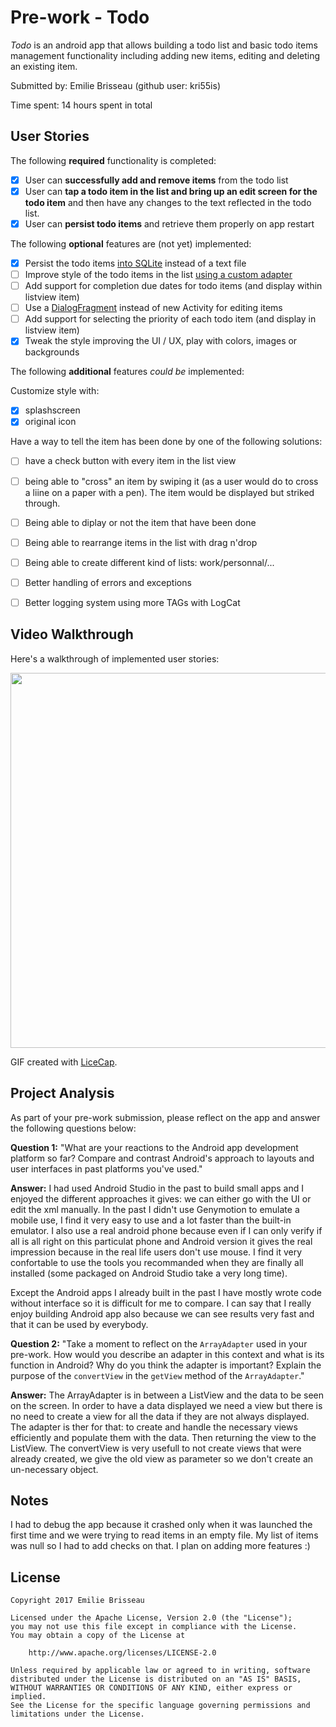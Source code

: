 # Pre-work - Todo

*Todo* is an android app that allows building a todo list and basic todo items management functionality including adding new items, editing and deleting an existing item.

Submitted by: Emilie Brisseau (github user: kri55is)

Time spent: 14 hours spent in total

## User Stories

The following **required** functionality is completed:

* [x] User can **successfully add and remove items** from the todo list
* [x] User can **tap a todo item in the list and bring up an edit screen for the todo item** and then have any changes to the text reflected in the todo list.
* [x] User can **persist todo items** and retrieve them properly on app restart

The following **optional** features are (not yet) implemented:

* [x] Persist the todo items [into SQLite](http://guides.codepath.com/android/Persisting-Data-to-the-Device#sqlite) instead of a text file
* [ ] Improve style of the todo items in the list [using a custom adapter](http://guides.codepath.com/android/Using-an-ArrayAdapter-with-ListView)
* [ ] Add support for completion due dates for todo items (and display within listview item)
* [ ] Use a [DialogFragment](http://guides.codepath.com/android/Using-DialogFragment) instead of new Activity for editing items
* [ ] Add support for selecting the priority of each todo item (and display in listview item)
* [x] Tweak the style improving the UI / UX, play with colors, images or backgrounds

The following **additional** features *could be* implemented:

Customize style with:
* [x] splashscreen
* [x] original icon  

Have a way to tell the item has been done by one of the following solutions:
* [ ] have a check button with every item in the list view
* [ ] being able to "cross" an item by swiping it (as a user would do to cross a liine on a paper with a pen). The item would be displayed but striked through.

* [ ] Being able to diplay or not the item that have been done 
* [ ] Being able to rearrange items in the list with drag n'drop
* [ ] Being able to create different kind of lists: work/personnal/...
* [ ] Better handling of errors and exceptions
* [ ] Better logging system using more TAGs with LogCat


## Video Walkthrough

Here's a walkthrough of implemented user stories:

<img src='http://i.imgur.com/qURwgdi.gif' width="600" />

GIF created with [LiceCap](http://www.cockos.com/licecap/).

## Project Analysis

As part of your pre-work submission, please reflect on the app and answer the following questions below:

**Question 1:** "What are your reactions to the Android app development platform so far? Compare and contrast Android's approach to layouts and user interfaces in past platforms you've used."

**Answer:** I had used Android Studio in the past to build small apps and I enjoyed the different approaches it gives: we can either go with the UI or edit the xml manually. In the past I didn't use Genymotion to emulate a mobile use, I find it very easy to use and a lot faster 
than the built-in emulator. I also use a real android phone because even if I can only verify if all is all right on this particulat phone and Android version it gives the real impression because in the real life users don't use mouse.
I find it very confortable to use the tools you recommanded when they are finally all installed (some packaged on Android Studio take a very long time).

Except the Android apps I already built in the past I have mostly wrote code without interface so it is difficult for me to compare. I can say that I really enjoy building Android app also because we can see results very fast and that it can be used by everybody.

**Question 2:** "Take a moment to reflect on the `ArrayAdapter` used in your pre-work. How would you describe an adapter in this context and what is its function in Android? Why do you think the adapter is important? Explain the purpose of the `convertView` in the `getView` method of the `ArrayAdapter`."

**Answer:** The ArrayAdapter is in between a ListView and the data to be seen on the screen. In order to have a data displayed we need a view but there is no need to create a view for all the data if they are not always displayed. The adapter is ther for that: to create and handle the necessary views efficiently and populate them with the data. Then returning the view to the ListView.
The convertView is very usefull to not create views that were already created, we give the old view as parameter so we don't create an un-necessary object.

## Notes
I had to debug the app because it crashed only when it was launched the first time and we were trying to read items in an empty file. My list of items was null so I had to add checks on that.
I plan on adding more features :)

## License

    Copyright 2017 Emilie Brisseau

    Licensed under the Apache License, Version 2.0 (the "License");
    you may not use this file except in compliance with the License.
    You may obtain a copy of the License at

        http://www.apache.org/licenses/LICENSE-2.0

    Unless required by applicable law or agreed to in writing, software
    distributed under the License is distributed on an "AS IS" BASIS,
    WITHOUT WARRANTIES OR CONDITIONS OF ANY KIND, either express or implied.
    See the License for the specific language governing permissions and
    limitations under the License.
